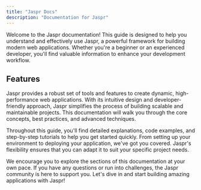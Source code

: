 ```yaml
---
title: "Jaspr Docs"
description: "Documentation for Jaspr"
---
```


Welcome to the Jaspr documentation! This guide is designed to help you understand and effectively use Jaspr, a powerful framework for building modern web applications. Whether you're a beginner or an experienced developer, you'll find valuable information to enhance your development workflow.

## Features

Jaspr provides a robust set of tools and features to create dynamic, high-performance web applications. With its intuitive design and developer-friendly approach, Jaspr simplifies the process of building scalable and maintainable projects. This documentation will walk you through the core concepts, best practices, and advanced techniques.

Throughout this guide, you'll find detailed explanations, code examples, and step-by-step tutorials to help you get started quickly. From setting up your environment to deploying your application, we've got you covered. Jaspr's flexibility ensures that you can adapt it to suit your specific project needs.

<Info>
We encourage you to explore the sections of this documentation at your own pace. If you have any questions or run into challenges, the Jaspr community is here to support you. Let's dive in and start building amazing applications with Jaspr!
</Info>

